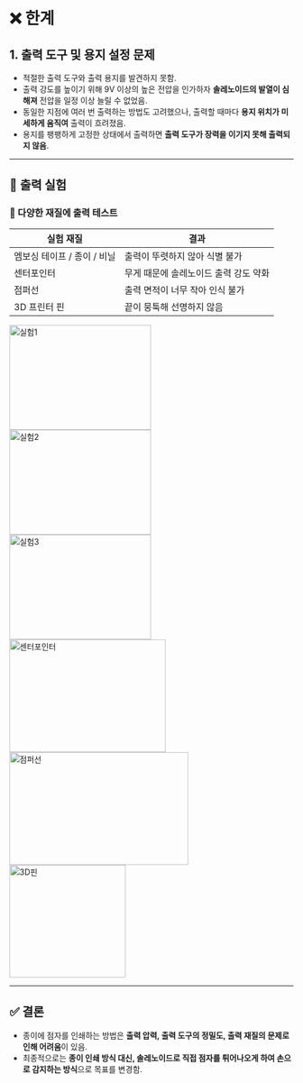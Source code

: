 # ❌ 한계

## 1. 출력 도구 및 용지 설정 문제

- 적절한 출력 도구와 출력 용지를 발견하지 못함.  
- 출력 강도를 높이기 위해 9V 이상의 높은 전압을 인가하자 **솔레노이드의 발열이 심해져** 전압을 일정 이상 늘릴 수 없었음.  
- 동일한 지점에 여러 번 출력하는 방법도 고려했으나, 출력할 때마다 **용지 위치가 미세하게 움직여** 출력이 흐려졌음.  
- 용지를 팽팽하게 고정한 상태에서 출력하면 **출력 도구가 장력을 이기지 못해 출력되지 않음**.

---

## 🧪 출력 실험

### 🔹 다양한 재질에 출력 테스트

| 실험 재질 | 결과 |
|-----------|------|
| 엠보싱 테이프 / 종이 / 비닐 | 출력이 뚜렷하지 않아 식별 불가 |
| 센터포인터 | 무게 때문에 솔레노이드 출력 강도 약화 |
| 점퍼선 | 출력 면적이 너무 작아 인식 불가 |
| 3D 프린터 핀 | 끝이 뭉툭해 선명하지 않음 |

<img width="251" height="186" alt="실험1" src="https://github.com/user-attachments/assets/f9b7217c-e460-4314-9723-fa9ff7c9d23c" />
<img width="251" height="186" alt="실험2" src="https://github.com/user-attachments/assets/21896644-48eb-4978-b04b-fe2836772da0" />
<img width="251" height="186" alt="실험3" src="https://github.com/user-attachments/assets/dc6ee263-afe4-40fe-953b-d7a47503b594" />

<img width="277" height="200" alt="센터포인터" src="https://github.com/user-attachments/assets/324eb8b4-d1f1-437a-86b2-4f26ed7428bd" />
<img width="317" height="200" alt="점퍼선" src="https://github.com/user-attachments/assets/f71d9aa3-06f0-4fb3-9209-c5fc396e88ae" />
<img width="206" height="200" alt="3D핀" src="https://github.com/user-attachments/assets/603c1d86-a8f4-44cc-b4bc-967a102c157b" />

---

## ✅ 결론

- 종이에 점자를 인쇄하는 방법은 **출력 압력, 출력 도구의 정밀도, 출력 재질의 문제로 인해 어려움**이 있음.  
- 최종적으로는 **종이 인쇄 방식 대신, 솔레노이드로 직접 점자를 튀어나오게 하여 손으로 감지하는 방식**으로 목표를 변경함.
